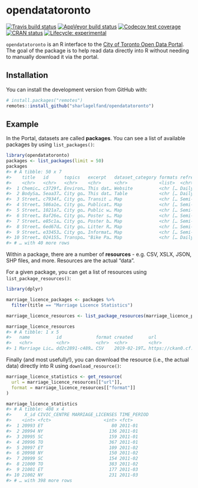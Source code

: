 
<!-- README.md is generated from README.Rmd. Please edit that file -->

# opendatatoronto

<!-- badges: start -->

[![Travis build
status](https://travis-ci.org/sharlagelfand/opendatatoronto.svg?branch=master)](https://travis-ci.org/sharlagelfand/opendatatoronto)
[![AppVeyor build
status](https://ci.appveyor.com/api/projects/status/github/sharlagelfand/opendatatoronto?branch=master&svg=true)](https://ci.appveyor.com/project/sharlagelfand/opendatatoronto)
[![Codecov test
coverage](https://codecov.io/gh/sharlagelfand/opendatatoronto/branch/master/graph/badge.svg)](https://codecov.io/gh/sharlagelfand/opendatatoronto?branch=master)
[![CRAN
status](https://www.r-pkg.org/badges/version/opendatatoronto)](https://cran.r-project.org/package=opendatatoronto)
[![Lifecycle:
experimental](https://img.shields.io/badge/lifecycle-experimental-orange.svg)](https://www.tidyverse.org/lifecycle/#experimental)
<!-- badges: end -->

`opendatatoronto` is an R interface to the [City of Toronto Open Data
Portal](https://portal0.cf.opendata.inter.sandbox-toronto.ca/). The goal
of the package is to help read data directly into R without needing to
manually download it via the portal.

## Installation

You can install the development version from GitHub with:

``` r
# install.packages("remotes")
remotes::install_github("sharlagelfand/opendatatoronto")
```

## Example

In the Portal, datasets are called **packages**. You can see a list of
available packages by using `list_packages()`:

``` r
library(opendatatoronto)
packages <- list_packages(limit = 50)
packages
#> # A tibble: 50 x 7
#>    title   id      topics   excerpt   dataset_category formats refresh_rate
#>    <chr>   <chr>   <chr>    <chr>     <chr>            <list>  <chr>       
#>  1 Chemic… c3729f… Environ… This dat… Website          <chr [… Daily       
#>  2 BodySa… 5eaa37… City go… This dat… Table            <chr [… Daily       
#>  3 Street… c7934f… City go… Transit … Map              <chr [… Semi-annual…
#>  4 Street… 586a1e… City go… Publicat… Map              <chr [… Semi-annual…
#>  5 Street… 1021a7… City go… Public w… Map              <chr [… Semi-annual…
#>  6 Street… 8af26e… City go… Poster s… Map              <chr [… Semi-annual…
#>  7 Street… e85c1a… City go… Poster b… Map              <chr [… Semi-annual…
#>  8 Street… 6ed67d… City go… Litter R… Map              <chr [… Semi-annual…
#>  9 Street… e33453… City go… Informat… Map              <chr [… Semi-annual…
#> 10 Street… 024155… Transpo… "Bike Pa… Map              <chr [… Daily       
#> # … with 40 more rows
```

Within a package, there are a number of **resources** - e.g. CSV, XSLX,
JSON, SHP files, and more. Resources are the actual “data”.

For a given package, you can get a list of resources using
`list_package_resources()`:

``` r
library(dplyr)

marriage_licence_packages <- packages %>%
  filter(title == "Marriage Licence Statistics")

marriage_licence_resources <- list_package_resources(marriage_licence_packages[["id"]])

marriage_licence_resources
#> # A tibble: 1 x 5
#>   name          id             format created      url                     
#>   <chr>         <chr>          <chr>  <chr>        <chr>                   
#> 1 Marriage Lic… dd2c2891-c489… CSV    2019-02-19T… https://ckan0.cf.openda…
```

Finally (and most usefully\!), you can download the resource (i.e., the
actual data) directly into R using `download_resource()`:

``` r
marriage_licence_statistics <- get_resource(
  url = marriage_licence_resources[["url"]],
  format = marriage_licence_resources[["format"]]
)

marriage_licence_statistics
#> # A tibble: 408 x 4
#>     X_id CIVIC_CENTRE MARRIAGE_LICENSES TIME_PERIOD
#>    <int> <fct>                    <int> <fct>      
#>  1 20993 ET                          80 2011-01    
#>  2 20994 NY                         136 2011-01    
#>  3 20995 SC                         159 2011-01    
#>  4 20996 TO                         367 2011-01    
#>  5 20997 ET                         109 2011-02    
#>  6 20998 NY                         150 2011-02    
#>  7 20999 SC                         154 2011-02    
#>  8 21000 TO                         383 2011-02    
#>  9 21001 ET                         177 2011-03    
#> 10 21002 NY                         231 2011-03    
#> # … with 398 more rows
```
